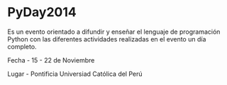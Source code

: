PyDay2014
=========

Es un evento orientado a difundir y enseñar el lenguaje de programación Python con las diferentes actividades realizadas en el evento un día completo.


Fecha - 15 - 22 de Noviembre

Lugar - Pontificia Universiad Católica del Perú


